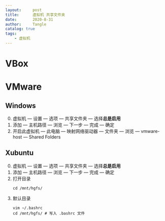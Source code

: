 ```yaml
---
layout:     post
title:      虚拟机 共享文件夹
date:       2020-8-31
author:     Tangle
catalog: true
tags:
    - 虚拟机
---
```


# VBox

# VMware

## Windows

0. 虚拟机 — 设置 — 选项 — 共享文件夹 — 选择**总是启用**
0. 添加 — 主机路径 — 浏览 — 下一步 — 完成 — 确定
0. 开启此虚拟机 — 此电脑 — 映射网络驱动器 — 文件夹 — 浏览 — vmware-host — Shared Folders

## Xubuntu

0. 虚拟机 — 设置 — 选项 — 共享文件夹 — 选择**总是启用**
0. 添加 — 主机路径 — 浏览 — 下一步 — 完成 — 确定
0. 打开目录
    ```
    cd /mnt/hgfs/
    ```
0. 默认目录
    ```
    vim ~/.bashrc
    cd /mnt/hgfs/ # 写入 .bashrc 文件
    ```
